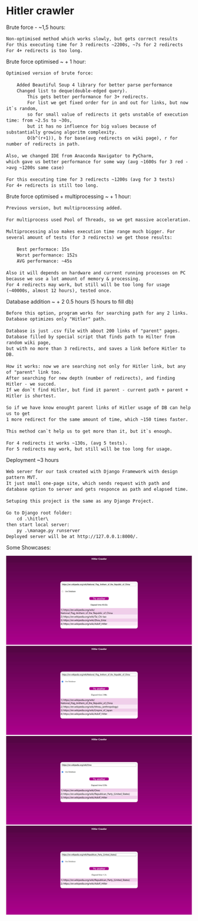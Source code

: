 # Hitler crawler

Brute force - ~1,5 hours:
    
    Non-optimised method which works slowly, but gets correct results
    For this executing time for 3 redirects ~2200s, ~7s for 2 redirects
    For 4+ redirects is too long.

Brute force optimised ~ + 1 hour: 

    Optimised version of brute force:

        Added Beautiful Soup 4 library for better parse performance
        Changed list to deque(double-edged query). 
            This gets better performance for 3+ redirects. 
            For list we get fixed order for in and out for links, but now it`s random,
            so for small value of redirects it gets unstable of execution time: from ~2.5s to ~30s,
            but it has no influence for big values because of substantially growing algoritm complexity. 
            O(b^(r+1)), b for base(avg redirects on wiki page), r for number of redirects in path. 

    Also, we changed IDE from Anaconda Navigator to PyCharm, 
    which gave us better performance for some way (avg ~1600s for 3 red ->avg ~1200s same case)

    For this executing time for 3 redirects ~1200s (avg for 3 tests)
    For 4+ redirects is still too long.


Brute force optimised + multiprocessing  ~ + 1 hour: 

    Previous version, but multiprocessing added.

    For multiprocess used Pool of Threads, so we get massive acceleration. 

    Multiprocessing also makes execution time range much bigger. For several amount of tests (for 3 redirects) we get those results:

        Best performace: 15s
        Worst performance: 152s
        AVG performance: ~45s

    Also it will depends on hardware and current running processes on PC because we use a lot amount of memory & processing.
    For 4 redirects may work, but still will be too long for usage (~40000s, almost 12 hours), tested once.

Database addition ~ + 2 0.5 hours (5 hours to fill db)

    Before this option, program works for searching path for any 2 links.
    Database optimizes only "Hitler" path.

    Database is just .csv file with about 200 links of "parent" pages.
    Database filled by special script that finds path to Hilter from random wiki page,
    but with no more than 3 redirects, and saves a link before Hitler to DB.

    How it works: now we are searching not only for Hitler link, but any of "parent" link too.
    After searching for new depth (number of redirects), and finding Hitler - we succed.
    If we don`t find Hitler, but find it parent - current path + parent + Hitler is shortest.

    So if we have know enought parent links of Hitler usage of DB can help us to get 
    1 more redirect for the same amount of time, which ~150 times faster.

    This method can`t help us to get more than it, but it`s enough.

    For 4 redirects it works ~130s, (avg 5 tests).
    For 5 redirects may work, but still will be too long for usage.
    


Deployment ~3 hours

    Web server for our task created with Django Framework with design pattern MVT.
    It just small one-page site, which sends request with path and database option to server and gets responce as path and elapsed time. 

    Setuping this project is the same as any Django Project.

    Go to Django root folder:
        cd .\hitler\
    then start local server:
        py .\manage.py runserver
    Deployed server will be at http://127.0.0.1:8000/.
    
    
Some Showcases:

![My Image](img/1.jpg)
![My Image](img/2.jpg)
![My Image](img/3.jpg)
![My Image](img/4.jpg)
